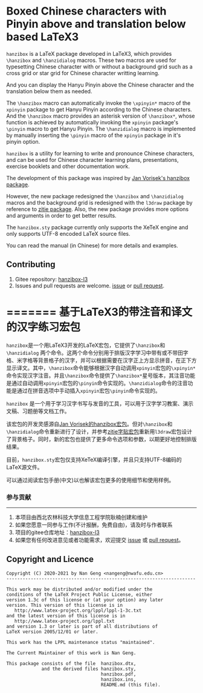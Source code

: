 Boxed Chinese characters with Pinyin above and translation below based LaTeX3
=======

`hanzibox` is a LaTeX package developed in LaTeX3, which provides `\hanzibox` and `\hanzidialog` macros. These two macros are used for typesetting Chinese character with or without a background grid such as a cross grid or star grid for Chinese character writting learning.

And you can display the Hanyu Pinyin above the Chinese character and the translation below them as needed.

The `\hanzibox` macro can automatically invoke the `\xpinyin*` macro of the `xpinyin` package to get Hanyu Pinyin according to the Chinese characters.  And the `\hanzibox` macro provides an asterisk version of `\hanzibox*`, whose function is achieved by automatically invoking the `xpinyin` package's `\pinyin` macro to get Hanyu Pinyin. The `\hanzidialog` macro is implemented by manually inserting the `\pinyin` macro of the `xpinyin` package in it's pinyin option.

`hanzibox` is a utility for learning to write and pronounce Chinese characters, and can be used for Chinese character learning plans, presentations, exercise booklets and other documentation work.

The development of this package was inspired by [Jan Vorisek's hanzibox package](https://github.com/janvorisek/chinese-latex-utilities).

However, the new package redesigned the `\hanzibox` and `\hanzidialog` macros and the background grid is redesigned with the `l3draw` package by reference to [zitie package](https://www.ctan.org/pkg/zitie).  Also, the new package provides more options and arguments in order to get better results.

The `hanzibox.sty` package currently only supports the XeTeX engine and only supports UTF-8 encoded LaTeX source files.

You can read the manual (in Chinese) for more details and examples.

Contributing
------------

1. Gitee repository: [hanzibox-l3](https://gitee.com/nwafu_nan/hanzibox-l3)
2. Issues and pull requests are welcome. [issue](https://gitee.com/nwafu_nan/hanzibox-l3/issues) or [pull request](https://gitee.com/nwafu_nan/hanzibox-l3/pulls).

=======
基于LaTeX3的带注音和译文的汉字练习宏包
=======

`hanzibox`是一个用LaTeX3开发的LaTeX宏包，它提供了`\hanzibox`和`\hanzidialog` 两个命令。这两个命令分别用于排版汉字学习中带有或不带田字格、米字格等背景格子的汉字，并可以根据需要在汉字正上方显示拼音，在正下方显示译文。其中，`\hanzibox`命令能够根据汉字自动调用`xpinyin`宏包的`\xpinyin*`命令实现汉字注音。并且`\hanzibox`命令提供了`\hanzibox*`星号版本，其注音功能是通过自动调用`xpinyin`宏包的`\pinyin`命令实现的。`\hanzidialog`命令的注音功能是通过在拼音选项中手动插入`xpinyin`宏包`\pinyin`命令实现的。

`hanzibox` 是一个用于学习汉字书写与发音的工具，可以用于汉字学习教案、演示文稿、习题册等文档工作。

该宏包的开发灵感源自[Jan Vorisek的hanzibox宏包](https://github.com/janvorisek/chinese-latex-utilities)。但对`\hanzibox`和`\hanzidialog`命令重新进行了设计，并参考[zitie字贴宏包](https://www.ctan.org/pkg/zitie)重新用`l3draw`宏包设计了背景格子。同时，新的宏包也提供了更多命令选项和参数，以期更好地控制排版结果。

目前，`hanzibox.sty`宏包仅支持XeTeX编译引擎，并且只支持UTF-8编码的LaTeX源文件。

可以通过阅读宏包手册(中文)以也解该宏包更多的使用细节和使用样例。

###  参与贡献
---------------------
1. 本项目由西北农林科技大学信息工程学院耿楠创建和维护
2. 如果您愿意一同参与工作(不计报酬，免费自由)，请及时与作者联系
3. 项目的gitee仓库地址：[hanzibox-l3](https://gitee.com/nwafu_nan/hanzibox-l3)
4. 如果您有任何改进意见或者功能需求，欢迎提交 [issue](https://gitee.com/nwafu_nan/hanzibox-l3/issues) 或 [pull request](https://gitee.com/nwafu_nan/hanzibox-l3/pulls)。

Copyright and Licence
---------------------

    Copyright (C) 2020-2021 by Nan Geng <nangeng@nwafu.edu.cn>
    ----------------------------------------------------------------------

    This work may be distributed and/or modified under the
    conditions of the LaTeX Project Public License, either
    version 1.3c of this license or (at your option) any later
    version. This version of this license is in
       http://www.latex-project.org/lppl/lppl-1-3c.txt
    and the latest version of this license is in
       http://www.latex-project.org/lppl.txt
    and version 1.3 or later is part of all distributions of
    LaTeX version 2005/12/01 or later.

    This work has the LPPL maintenance status "maintained".

    The Current Maintainer of this work is Nan Geng.

    This package consists of the file  hanzibox.dtx,
                 and the derived files hanzibox.sty,
                                       hanzibox.pdf,
                                       hanzibox.ins,
                                       README.md (this file).

